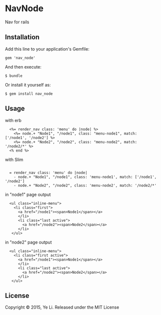 # NavNode

Nav for rails 

## Installation

Add this line to your application's Gemfile:

```
gem 'nav_node'
```

And then execute:

    $ bundle

Or install it yourself as:

    $ gem install nav_node

## Usage

with erb

```
  <%= render_nav class: 'menu' do |node| %>
    <%= node.+ "Node1", "/node1", class: "menu-node1", match: ['/node1', '/node2'] %>
    <%= node.+ "Node2", "/node2", class: "menu-node2", match: '/node2/*' %>
  <% end %>
```

with Slim

```

  = render_nav class: 'menu' do |node|
    - node.+ "Node1", "/node1", class: 'menu-node1', match: ['/node1', '/node2']
    - node.+ "Node2", "/node2", class: 'menu-node2', match: '/node2/*'
```

in "node1" page output 

```
  <ul class="inline-menu">
    <li class="first">
      <a href="/node1"><span>Node1</span></a>
      </li>
      <li class="last active">
        <a href="/node2"><span>Node2</span></a>
      </li>
   </ul>
```

in "node2" page output

```
  <ul class="inline-menu">
    <li class="first active">
      <a href="/node1"><span>Node1</span></a>
      </li>
      <li class="last active">
        <a href="/node2"><span>Node2</span></a>
      </li>
   </ul>
```

## License

Copyright © 2015, Ye Li. Released under the MIT License
